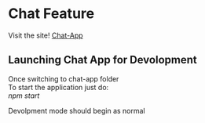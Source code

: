 # Chat Feature
Visit the site! [Chat-App](https://chat-app-63eec.web.app/)

## Launching Chat App for Devolopment

Once switching to chat-app folder <br>
To start the application just do: <br>
*npm start*  <br>

Devolpment mode should begin as normal

